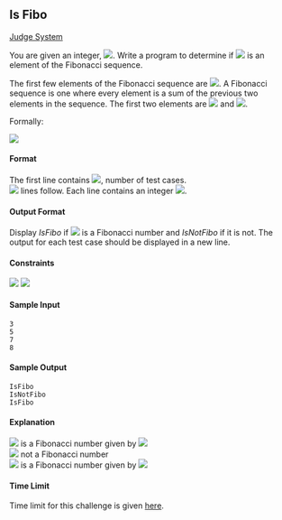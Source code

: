 ## Is Fibo

[Judge System](https://www.hackerrank.com/challenges/is-fibo/problem)

You are given an integer, <img src="https://latex.codecogs.com/svg.latex?\Large&space;N">. Write a program to determine if <img src="https://latex.codecogs.com/svg.latex?\Large&space;N"> is an element of the Fibonacci sequence.

The first few elements of the Fibonacci sequence are <img src="https://latex.codecogs.com/svg.latex?\Large&space;0,1,1,2,3,5,8,13,...">. A Fibonacci sequence is one where every element is a sum of the previous two elements in the sequence. The first two elements are <img src="https://latex.codecogs.com/svg.latex?\Large&space;0"> and <img src="https://latex.codecogs.com/svg.latex?\Large&space;1">.

Formally:

<img src="https://latex.codecogs.com/svg.latex?\Large&space;fib_0=0\\fib_1=1\\...\\fib_n=fin_{n-1}+fib_{n-2}{\;}\forall{n}>1">

#### Format
The first line contains <img src="https://latex.codecogs.com/svg.latex?\Large&space;T">, number of test cases.<br>
<img src="https://latex.codecogs.com/svg.latex?\Large&space;T"> lines follow. Each line contains an integer <img src="https://latex.codecogs.com/svg.latex?\Large&space;N">.

#### Output Format
Display *IsFibo* if <img src="https://latex.codecogs.com/svg.latex?\Large&space;N"> is a Fibonacci number and *IsNotFibo* if it is not. The output for each test case should be displayed in a new line.

#### Constraints

<img src="https://latex.codecogs.com/svg.latex?\Large&space;1\le{T}\le{10^5}">
<img src="https://latex.codecogs.com/svg.latex?\Large&space;1\le{N}\le{10^{10}}">

#### Sample Input

```
3
5
7
8
```
#### Sample Output

```
IsFibo
IsNotFibo
IsFibo
```
#### Explanation

<img src="https://latex.codecogs.com/svg.latex?\Large&space;5"> is a Fibonacci number given by <img src="https://latex.codecogs.com/svg.latex?\Large&space;fib_5=3+2"><br>
<img src="https://latex.codecogs.com/svg.latex?\Large&space;7"> not a Fibonacci number<br>
<img src="https://latex.codecogs.com/svg.latex?\Large&space;8"> is a Fibonacci number given by <img src="https://latex.codecogs.com/svg.latex?\Large&space;fib_6=5+3"><be> 

#### Time Limit
Time limit for this challenge is given [here](https://www.hackerrank.com/environment).
